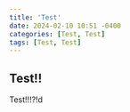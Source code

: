 ```yaml
---
title: 'Test'
date: 2024-02-10 10:51 -0400
categories: [Test, Test]
tags: [Test, Test]
---
```


## Test!!

Test!!!?!d